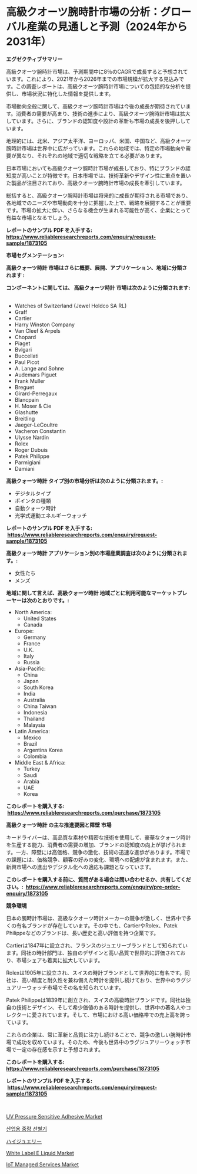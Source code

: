 <p><h1>高級クオーツ腕時計市場の分析：グローバル産業の見通しと予測（2024年から2031年）</h1></p><p><strong>エグゼクティブサマリー</strong></p>
<p><p>高級クオーツ腕時計市場は、予測期間中に8％のCAGRで成長すると予想されています。これにより、2021年から2026年までの市場規模が拡大する見込みです。この調査レポートは、高級クオーツ腕時計市場についての包括的な分析を提供し、市場状況に特化した情報を提供します。</p><p>市場動向全般に関して、高級クオーツ腕時計市場は今後の成長が期待されています。消費者の需要が高まり、技術の進歩により、高級クオーツ腕時計市場は拡大しています。さらに、ブランドの認知度や設計の革新も市場の成長を後押ししています。</p><p>地理的には、北米、アジア太平洋、ヨーロッパ、米国、中国など、高級クオーツ腕時計市場は世界中に広がっています。これらの地域では、特定の市場動向や需要が異なり、それぞれの地域で適切な戦略を立てる必要があります。</p><p>日本市場においても高級クオーツ腕時計市場が成長しており、特にブランドの認知度が高いことが特徴です。日本市場では、技術革新やデザイン性に重点を置いた製品が注目されており、高級クオーツ腕時計市場の成長を牽引しています。</p><p>総括すると、高級クオーツ腕時計市場は将来的に成長が期待される市場であり、各地域でのニーズや市場動向を十分に把握した上で、戦略を展開することが重要です。市場の拡大に伴い、さらなる機会が生まれる可能性が高く、企業にとって有益な市場となるでしょう。</p></p>
<p><strong>レポートのサンプル PDF を入手する: <a href="https://www.reliableresearchreports.com/enquiry/request-sample/1873105">https://www.reliableresearchreports.com/enquiry/request-sample/1873105</a></strong></p>
<p><strong>市場セグメンテーション:</strong></p>
<p><strong> 高級クォーツ時計 市場はさらに概要、展開、アプリケーション、地域に分類されます :</strong></p>
<p><strong>コンポーネントに関しては、 高級クォーツ時計 市場は次のように分類されます: &nbsp;</strong></p>
<p><ul><li>Watches of Switzerland (Jewel Holdco SA RL)</li><li>Graff</li><li>Cartier</li><li>Harry Winston Company</li><li>Van Cleef & Arpels</li><li>Chopard</li><li>Piaget</li><li>Bvlgari</li><li>Buccellati</li><li>Paul Picot</li><li>A. Lange and Sohne</li><li>Audemars Piguet</li><li>Frank Muller</li><li>Breguet</li><li>Girard-Perregaux</li><li>Blancpain</li><li>H. Moser & Cie</li><li>Glashutte</li><li>Breitling</li><li>Jaeger-LeCoultre</li><li>Vacheron Constantin</li><li>Ulysse Nardin</li><li>Rolex</li><li>Roger Dubuis</li><li>Patek Philippe</li><li>Parmigiani</li><li>Damiani</li></ul></p>
<p><strong> 高級クォーツ時計 タイプ別の市場分析は次のように分類されます。:</strong></p>
<p><ul><li>デジタルタイプ</li><li>ポインタの種類</li><li>自動クォーツ時計</li><li>光学式運動エネルギーウォッチ</li></ul></p>
<p><strong>レポートのサンプル PDF を入手する: &nbsp;<a href="https://www.reliableresearchreports.com/enquiry/request-sample/1873105">https://www.reliableresearchreports.com/enquiry/request-sample/1873105</a></strong></p>
<p><strong> 高級クォーツ時計 アプリケーション別の市場産業調査は次のように分類されます。:</strong></p>
<p><ul><li>女性たち</li><li>メンズ</li></ul></p>
<p><strong>地域に関して言えば、高級クォーツ時計 地域ごとに利用可能なマーケットプレーヤーは次のとおりです。:</strong></p>
<p><ul>
    <li>
        North America:
        <ul>
            <li>United States</li>
            <li>Canada</li>
        </ul>
    </li>
    <li>
        Europe:
        <ul>
            <li>Germany</li>
            <li>France</li>
            <li>U.K.</li>
            <li>Italy</li>
            <li>Russia</li>
        </ul>
    </li>
    <li>
        Asia-Pacific:
        <ul>
            <li>China</li>
            <li>Japan</li>
            <li>South Korea</li>
            <li>India</li>
            <li>Australia</li>
            <li>China Taiwan</li>
            <li>Indonesia</li>
            <li>Thailand</li>
            <li>Malaysia</li>
        </ul>
    </li>
    <li>
        Latin America:
        <ul>
            <li>Mexico</li>
            <li>Brazil</li>
            <li>Argentina Korea</li>
            <li>Colombia</li>
        </ul>
    </li>
    <li>
        Middle East & Africa:
        <ul>
            <li>Turkey</li>
            <li>Saudi</li>
            <li>Arabia</li>
            <li>UAE</li>
            <li>Korea</li>
        </ul>
    </li>
    </ul></p>
<p><strong>このレポートを購入する: &nbsp;<a href="https://www.reliableresearchreports.com/purchase/1873105">https://www.reliableresearchreports.com/purchase/1873105</a></strong></p>
<p><strong>高級クォーツ時計 の主な推進要因と障壁 市場</strong></p>
<p><p>キードライバーは、高品質な素材や精密な技術を使用して、豪華なクォーツ時計を生産する能力、消費者の需要の増加、ブランドの認知度の向上が挙げられます。一方、障壁には高価格、競争の激化、技術の迅速な進歩があります。市場での課題には、価格競争、顧客の好みの変化、環境への配慮が含まれます。また、新興市場への進出やデジタル化への適応も課題となっています。</p></p>
<p><strong>このレポートを購入する前に、質問がある場合は問い合わせるか、共有してください。:&nbsp; <a href="https://www.reliableresearchreports.com/enquiry/pre-order-enquiry/1873105">https://www.reliableresearchreports.com/enquiry/pre-order-enquiry/1873105</a></strong></p>
<p><strong>競争環境</strong></p>
<p><p>日本の腕時計市場は、高級なクオーツ時計メーカーの競争が激しく、世界中で多くの有名ブランドが存在しています。その中でも、CartierやRolex、Patek Philippeなどのブランドは、長い歴史と高い評価を持つ企業です。</p><p>Cartierは1847年に設立され、フランスのジュエリーブランドとして知られています。同社の時計部門は、独自のデザインと高い品質で世界的に評価されており、市場シェアも着実に拡大しています。</p><p>Rolexは1905年に設立され、スイスの時計ブランドとして世界的に有名です。同社は、高い精度と耐久性を兼ね備えた時計を提供し続けており、世界中のラグジュアリーウォッチ市場でその名を知られています。</p><p>Patek Philippeは1839年に創立され、スイスの高級時計ブランドです。同社は独自の技術とデザイン、そして希少価値のある時計を提供し、世界中の著名人やコレクターに愛されています。そして、市場における高い価格帯での売上高を誇っています。</p><p>これらの企業は、常に革新と品質に注力し続けることで、競争の激しい腕時計市場で成功を収めています。そのため、今後も世界中のラグジュアリーウォッチ市場で一定の存在感を示すと予想されます。</p></p>
<p><strong>このレポートを購入する: &nbsp; <a href="https://www.reliableresearchreports.com/purchase/1873105">https://www.reliableresearchreports.com/purchase/1873105</a></strong></p>
<p><strong>レポートのサンプル PDF を入手する: &nbsp;<a href="https://www.reliableresearchreports.com/enquiry/request-sample/1873105">https://www.reliableresearchreports.com/enquiry/request-sample/1873105</a></strong><strong></strong></p>
<p>&nbsp;</p>
<p><p><a href="https://github.com/lbird53714/Market-Research-Report-List-3/blob/main/uv-pressure-sensitive-adhesive-market.md">UV Pressure Sensitive Adhesive Market</a></p><p><a href="https://github.com/vdhdwjyp90142/Market-Research-Report-List-1/blob/main/85891932113.md">산업용 중량 선별기</a></p><p><a href="https://github.com/sghwr779811674/Market-Research-Report-List-1/blob/main/51945512541.md">ハイジュエリー</a></p><p><a href="https://issuu.com/reportprime-2/docs/white-label-e-liquid-market-size-2030.pptx">White Label E Liquid Market</a></p><p><a href="https://view.publitas.com/reportprime-1/decoding-the-iot-managed-services-market-a-deep-dive-into-the-latest-market-trends-market-segmentation-and-competitive-analysis/">IoT Managed Services Market</a></p></p>